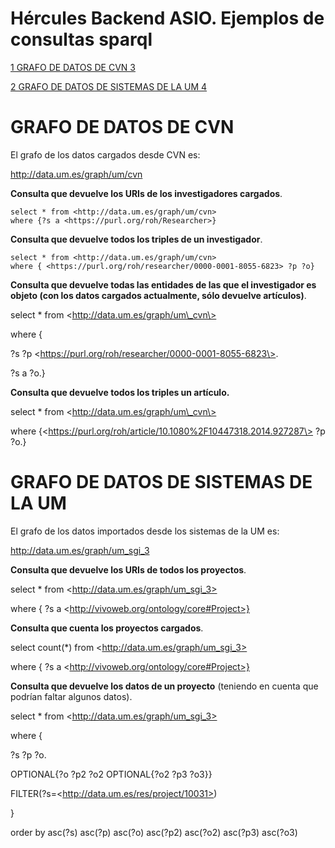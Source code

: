 # Hércules Backend ASIO. Ejemplos de consultas sparql

[1 GRAFO DE DATOS DE CVN 3](#grafo-de-datos-de-cvn)

[2 GRAFO DE DATOS DE SISTEMAS DE LA UM
4](#grafo-de-datos-de-sistemas-de-la-um)

GRAFO DE DATOS DE CVN
=====================

El grafo de los datos cargados desde CVN es:

http://data.um.es/graph/um/cvn

**Consulta que devuelve los URIs de los investigadores cargados**.

	select * from <http://data.um.es/graph/um/cvn>
	where {?s a <https://purl.org/roh/Researcher>}

**Consulta que devuelve todos los triples de un investigador**.

	select * from <http://data.um.es/graph/um/cvn>
	where { <https://purl.org/roh/researcher/0000-0001-8055-6823> ?p ?o}

**Consulta que devuelve todas las entidades de las que el investigador
es objeto (**con los datos cargados actualmente, sólo devuelve
artículos**)**.

select \* from \<http://data.um.es/graph/um\_cvn\>

where {

?s ?p \<https://purl.org/roh/researcher/0000-0001-8055-6823\>.

?s a ?o.}

**Consulta que devuelve todos los triples un artículo.**

select \* from \<http://data.um.es/graph/um\_cvn\>

where {\<https://purl.org/roh/article/10.1080%2F10447318.2014.927287\>
?p ?o.}

GRAFO DE DATOS DE SISTEMAS DE LA UM
===================================

El grafo de los datos importados desde los sistemas de la UM es:

http://data.um.es/graph/um_sgi_3

**Consulta que devuelve los URIs de todos los proyectos**.

select \* from \<http://data.um.es/graph/um_sgi_3>

where { ?s a \<http://vivoweb.org/ontology/core#Project>}

**Consulta que cuenta los proyectos cargados**.

select count(\*) from \<http://data.um.es/graph/um_sgi_3>

where { ?s a \<http://vivoweb.org/ontology/core#Project>}

**Consulta que devuelve los datos de un proyecto** (teniendo en cuenta
que podrían faltar algunos datos).

select \* from \<http://data.um.es/graph/um_sgi_3>

where {

?s ?p ?o.

OPTIONAL{?o ?p2 ?o2 OPTIONAL{?o2 ?p3 ?o3}}

FILTER(?s=\<http://data.um.es/res/project/10031>)

}

order by asc(?s) asc(?p) asc(?o) asc(?p2) asc(?o2) asc(?p3) asc(?o3)
